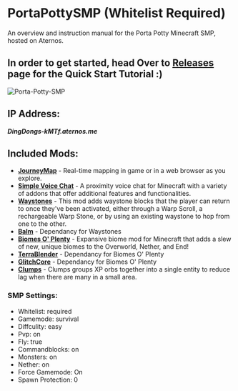 # PortaPottySMP (Whitelist Required)
An overview and instruction manual for the Porta Potty Minecraft SMP, hosted on Aternos.
## In order to get started, head Over to [Releases]() page for the **Quick Start Tutorial** :)

![Porta-Potty-SMP](https://github.com/user-attachments/assets/12e3ac1c-d953-4932-bbca-09532433ed84)


## IP Address:
**_DingDongs-kMTf.aternos.me_**
## Included Mods:
- [**JourneyMap**](https://www.curseforge.com/minecraft/mc-mods/journeymap) - Real-time mapping in game or in a web browser as you explore.
- [**Simple Voice Chat**](https://www.curseforge.com/minecraft/mc-mods/simple-voice-chat) - A proximity voice chat for Minecraft with a variety of addons that offer additional features and functionalities.
- [**Waystones**](https://www.curseforge.com/minecraft/mc-mods/waystones) - This mod adds waystone blocks that the player can return to once they've been activated, either through a Warp Scroll, a rechargeable Warp Stone, or by using an existing waystone to hop from one to the other.
- [**Balm**](https://www.curseforge.com/minecraft/mc-mods/balm) - Dependancy for Waystones
- [**Biomes O' Plenty**](https://www.curseforge.com/minecraft/mc-mods/biomes-o-plenty) - Expansive biome mod for Minecraft that adds a slew of new, unique biomes to the Overworld, Nether, and End!
- [**TerraBlender**](https://www.curseforge.com/minecraft/mc-mods/terrablender) - Dependancy for Biomes O' Plenty
- [**GlitchCore**](https://www.curseforge.com/minecraft/mc-mods/glitchcore) - Dependancy for Biomes O' Plenty
- [**Clumps**](https://www.curseforge.com/minecraft/mc-mods/clumps) - Clumps groups XP orbs together into a single entity to reduce lag when there are many in a small area.
### SMP Settings:
- Whitelist: required
- Gamemode: survival
- Diffculity: easy
- Pvp: on
- Fly: true
- Commandblocks: on
- Monsters: on
- Nether: on
- Force Gamemode: On
- Spawn Protection: 0
